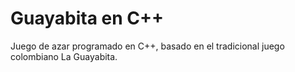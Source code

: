 # Guayabita en C++

Juego de azar programado en C++, basado en el tradicional juego colombiano La Guayabita.
